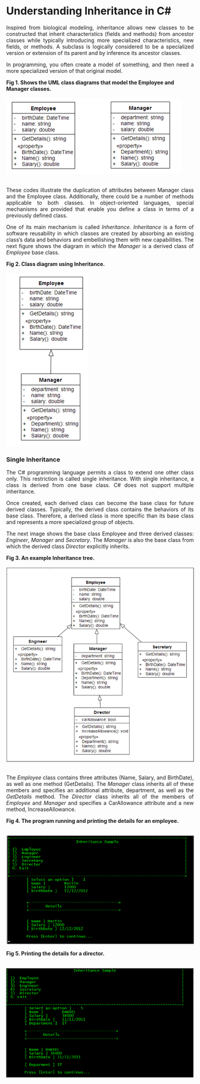 # Understanding Inheritance in C#
    
<p align="justify">
      Inspired from biological modeling, inheritance allows new classes to be constructed that inherit characteristics (fields and methods) from ancestor classes while typically introducing more specialized characteristics, new fields, or methods. A subclass is logically considered to be a specialized version or extension of its parent and by inference its ancestor classes.
 </p>
      <p align="justify">
        In programming, you often create a model of something, and then need a more specialized version of that original model. 
      </p>
      <div><b>Fig 1. Shows the UML class diagrams that model the Employee and Manager classes.</b></div><br>
      <div>
<IMG src="images/fig1.png">
</div>
<br>
      <p align="justify">
        These codes illustrate the duplication of attributes between Manager class and the Employee class. Additionally, there could be a number of methods applicable to both classes.
          In object-oriented languages, special mechanisms are provided that enable you define a class in terms of a previously defined class.
      </p>
      <p align="justify">
      One of its main mechanism is called <i>Inheritance</i>. <i>Inheritance</i> is a form of software reusability in which classes are created by absorbing an existing class’s data and behaviors and embellishing them with new capabilities.
      The next figure shows the diagram in which the <i>Manager</i> is a derived class of <i>Employee</i> base class.
      </p>
      <div><b>Fig 2. Class diagram using Inheritance.</b></div><br>
      <div>
<IMG src="images/fig2.png">
</div>
<h3>Single Inheritance</h3>
<p align="justify">The C# programming language permits a class to extend one other class only. This restriction is called single inheritance. With single inheritance, a class is derived from one base class. C# does not support multiple inheritance.</p>
      <p align="justify">
        Once created, each derived class can become the base class for future derived classes. Typically, the derived class contains the behaviors of its base class. Therefore, a derived class is more specific than its base class and represents a more specialized group of objects.
 </p>
<p align="justify">
The next image shows the base class Employee and three derived classes: <i>Engineer</i>, <i>Manager</i> and <i>Secretary</i>. The <i>Manager</i> is also the base class from which the derived class <i>Director</i> explicitly inherits.
 </p>
 <div><b>Fig 3. An example Inheritance tree.</b></div><br>
 <div>
<IMG src="images/fig3.png">
</div><br>
<p align="justify">
The <i>Employee</i> class contains three attributes (Name, Salary, and BirthDate), as well as one method (GetDetails). The <i>Manager</i> class inherits all of these members and specifies an additional attribute, department, as well as the <i>GetDetails</i> method. The <i>Director</i> class inherits all of the members of <i>Employee</i> and <i>Manager</i> and specifies a CarAllowance attribute and a new method, IncreaseAllowance.
</p>
 <div><b>Fig 4. The program running and printing the details for an employee.</b></div><br>
 <div>
<p>
<img src="images/fig4.png"/>
</p>
 <div><b>Fig 5. Printing the details for a director.</b></div><br>
 <div>
<p>
<img src="images/fig5.png"/>
</p>
